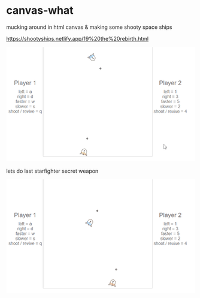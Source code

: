 # canvas-what
mucking around in html canvas &amp; making some shooty space ships

https://shootyships.netlify.app/19%20the%20rebirth.html

![example1](example01.gif?raw=true "just normal")

lets do last starfighter secret weapon

![example2](example02.gif?raw=true "last starfighter")
